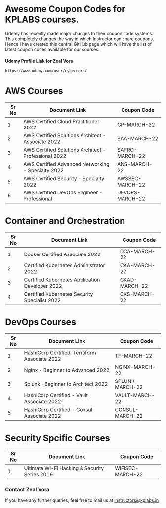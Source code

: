 # Awesome Coupon Codes for KPLABS courses.

Udemy has recently made major changes to their coupon code systems. This completely changes the way in which Instructor can share coupons. Hence I have created this central GitHub page which will have the list of latest coupon codes available for our courses.

#### Udemy Profile Link for Zeal Vora

```sh
https://www.udemy.com/user/cybercorp/
```

# AWS Courses 

| Sr No | Document Link | Coupon Code |
| ------ | ------ | ------ |
| 1 |AWS Certified Cloud Practitioner 2022 | CP-MARCH-22 | 
| 2 |AWS Certified Solutions Architect - Associate  2022| SAA-MARCH-22 |
| 3 |AWS Certified Solutions Architect - Professional 2022 | SAPRO-MARCH-22 |
| 4 |AWS Certified Advanced Networking - Specialty 2022 | ANS-MARCH-22 |
| 5 |AWS Certified Security - Specialty 2022 | AWSSEC-MARCH-22 |
| 6 |AWS Certified DevOps Engineer - Professional | DEVOPS-MARCH-22 |

# Container and Orchestration

| Sr No | Document Link | Coupon Code |
| ------ | ------ | ------ |
| 1 | Docker Certified Associate 2022 | DCA-MARCH-22 | 
| 2 | Certified Kubernetes Administrator 2022 | CKA-MARCH-22 | 
| 3 | Certified Kubernetes Application Developer 2022 | CKAD-MARCH-22 | 
| 4 | Certified Kubernetes Security Specialist 2022 | CKS-MARCH-22| 

# DevOps Courses

| Sr No | Document Link | Coupon Code |
| ------ | ------ | ------ |
| 1 | HashiCorp Certified: Terraform Associate 2022 | TF-MARCH-22 | 
| 2 | Nginx - Beginner to Advanced 2022 | NGINX-MARCH-22 | 
| 3 | Splunk  -Beginner to Architect 2022 | SPLUNK-MARCH-22 | 
| 4 | HashiCorp Certified - Vault Associate 2022 | VAULT-MARCH-22 | 
| 5 | HashiCorp Certified - Consul Associate 2022 | CONSUL-MARCH-22	 | 


# Security Spcific Courses

| Sr No | Document Link | Coupon Code |
| ------ | ------ | ------ |
| 1 | Ultimate Wi-Fi Hacking & Security Series 2019 | WIFISEC-MARCH-22 | 


### Contact Zeal Vora
If you have any further queries, feel free to mail us at instructors@kplabs.in

